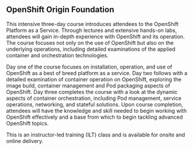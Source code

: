 ## OpenShift Origin Foundation

This intensive three-day course introduces attendees to the OpenShift Platform as a Service. Through lectures and extensive hands-on labs, attendees will gain in-depth experience with OpenShift and its operation. The course focuses not only on the use of OpenShift but also on the underlying operations, including detailed examinations of the applied container and orchestration technologies.

Day one of the course focuses on installation, operation, and use of OpenShift as a best of breed platform as a service. Day two follows with a detailed examination of container operation on OpenShift, exploring the image build, container management and Pod packaging aspects of OpenShift. Day three completes the course with a look at the dynamic aspects of container orchestration, including Pod management, service operations, networking, and stateful solutions. Upon course completion, attendees will have the knowledge and skill needed to begin working with OpenShift effectively and a base from which to begin tackling advanced OpenShift topics.

This is an instructor-led training (ILT) class and is available for onsite and online delivery.
